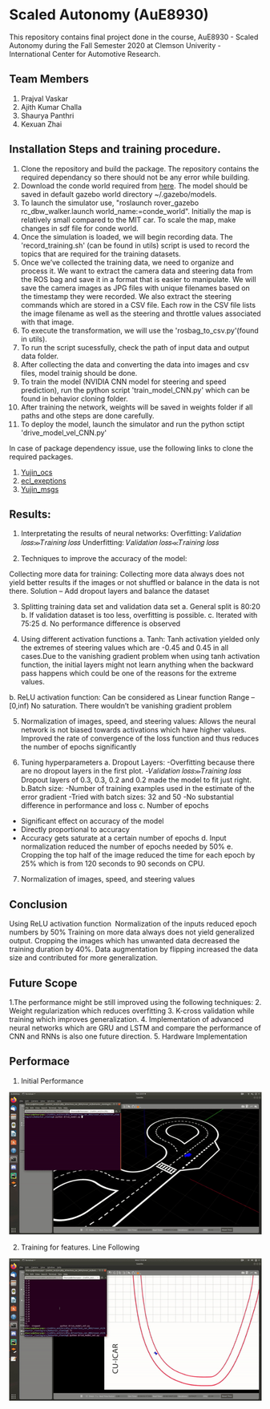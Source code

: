 # Scaled Autonomy (AuE8930)
This repository contains final project done in the course, AuE8930 - Scaled Autonomy during the Fall Semester 2020 at Clemson Univerity - International Center for Automotive Research.

## Team Members
1. Prajval Vaskar
2. Ajith Kumar Challa
3. Shaurya Panthri
4. Kexuan Zhai

## Installation Steps and training procedure.

1. Clone the repository and build the package. The repository contains the required dependancy so there should not be any error while building.
2. Download the conde world required from [here](https://s3-us-west-2.amazonaws.com/selbystorage/wp-content/uploads/2017/July/conde_world.zip). The model should be saved in default gazebo world directory ~/.gazebo/models.
3. To launch the simulator use, "roslaunch rover_gazebo rc_dbw_walker.launch world_name:=conde_world". Initially the map is relatively small compared to the MIT car. To scale the map, make changes in sdf file for conde world.
4. Once the simulation is loaded, we will begin recording data. The 'record_training.sh' (can be found in utils) script is used to record the topics that are required for the training datasets.
5. Once we’ve collected the training data, we need to organize and process it. We want to extract the camera data and steering data from the ROS bag and save it in a format that is easier to manipulate. We will save the camera images as JPG files with unique filenames based on the timestamp they were recorded. We also extract the steering commands which are stored in a CSV file. Each row in the CSV file lists the image filename as well as the steering and throttle values associated with that image.
6. To execute the transformation, we will use the 'rosbag_to_csv.py'(found in utils).
7. To run the script sucessfully, check the path of input data and output data folder.
8. After collecting the data and converting the data into images and csv files, model trainig should be done. 
9. To train the model (NVIDIA CNN model for steering and speed prediction), run the python script 'train_model_CNN.py' which can be found in behavior cloning folder. 
10. After training the network, weights will be saved in weights folder if all paths and othe steps are done carefully.
11. To deploy the model, launch the simulator and run the python sctipt 'drive_model_vel_CNN.py'
 
 
In case of package dependency issue, use the following links to clone the required packages.
1. [Yujin_ocs](https://github.com/yujinrobot/yujin_ocs/tree/devel/yocs_cmd_vel_mux)
2. [ecl_exeptions](https://github.com/stonier/ecl_core/tree/devel/ecl_exceptions)
3. [Yujin_msgs](https://github.com/yujinrobot/yocs_msgs)

## Results:
1. Interpretating the results of neural networks:
Overfitting: 𝑉𝑎𝑙𝑖𝑑𝑎𝑡𝑖𝑜𝑛 𝑙𝑜𝑠𝑠≫𝑇𝑟𝑎𝑖𝑛𝑖𝑛𝑔 𝑙𝑜𝑠𝑠
Underfitting: 𝑉𝑎𝑙𝑖𝑑𝑎𝑡𝑖𝑜𝑛 𝑙𝑜𝑠𝑠≪𝑇𝑟𝑎𝑖𝑛𝑖𝑛𝑔 𝑙𝑜𝑠𝑠

2. Techniques to improve the accuracy of the model:

Collecting more data for training: Collecting more data always does not yield better results if the images or not shuffled or balance in the data is not there.
Solution – Add dropout layers and balance the dataset

3. Splitting training data set and validation data set
a. General split is 80:20
b. If validation dataset is too less, overfitting is possible.
c. Iterated with 75:25
d. No performance difference is observed


4. Using different activation functions
a. Tanh: Tanh activation yielded only the extremes of steering values which are -0.45 and 0.45 in all cases.Due to the vanishing gradient problem when using tanh activation function, the initial layers might not learn anything when the backward pass happens which could be one of the reasons for the extreme values.

b. ReLU activation function:
Can be considered as Linear function Range – [0,inf) No saturation. There wouldn’t be vanishing gradient problem 

5. Normalization of images, speed, and steering values:
Allows the neural network is not biased towards activations which have higher values.
Improved the rate of convergence of the loss function and thus reduces the number of epochs significantly


6. Tuning hyperparameters
a. Dropout Layers:
-Overfitting because there are no dropout layers in the first plot.
-𝑉𝑎𝑙𝑖𝑑𝑎𝑡𝑖𝑜𝑛 𝑙𝑜𝑠𝑠≫𝑇𝑟𝑎𝑖𝑛𝑖𝑛𝑔 𝑙𝑜𝑠𝑠
Dropout layers of 0.3, 0.3, 0.2 and 0.2 made the model to fit just right.
b.Batch size:
-Number of training examples used in the estimate of the error gradient
-Tried with batch sizes: 32 and 50 
-No substantial difference in performance and loss
c. Number of epochs
- Significant effect on accuracy of the model
- Directly proportional to accuracy
- Accuracy gets saturate at a certain number of epochs
d. Input normalization reduced the number of epochs needed by 50%
e. Cropping the top half of the image reduced the time for each epoch by 25% which is from 120 seconds to 90 seconds on CPU.

7. Normalization of images, speed, and steering values

## Conclusion
Using ReLU activation function 
Normalization of the inputs reduced epoch numbers by 50%
Training on more data always does not yield generalized output.
Cropping the images which has unwanted data decreased the training duration by 40%.
Data augmentation by flipping increased the data size and contributed for more generalization.

## Future Scope
1.The performance might be still improved using the following techniques:
2. Weight regularization which reduces overfitting
3. K-cross validation while training which improves generalization.
4. Implementation of advanced neural networks which are GRU and LSTM and compare the performance of CNN and RNNs is also one future direction.
5. Hardware Implementation


## Performace
1. Initial Performance

![_](https://github.com/Praj390/Scaled_Autonomous_Vehicles/blob/main/Images/1.gif)


2. Training for features. Line Following

![_](https://github.com/Praj390/Scaled_Autonomous_Vehicles/blob/main/Images/3.gif)
